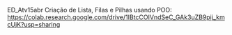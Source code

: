 ED_Atv15abr Criação de Lista, Filas e Pilhas usando POO:<br>
https://colab.research.google.com/drive/1IBtcCOIVndSeC_GAk3uZB9pij_kmcUjK?usp=sharing